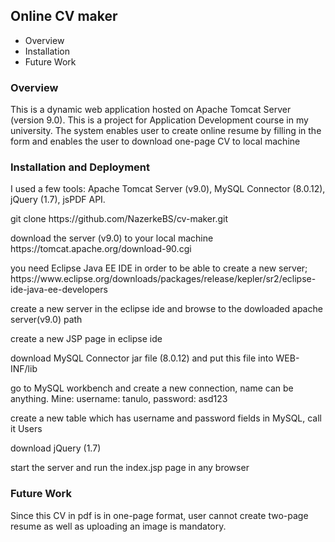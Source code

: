 
<h2> Online CV maker </h2>
<ul>
  <li> Overview</li>
  <li> Installation </li>
  <li> Future Work </li>
</ul>
<h3> Overview </h3>
<p> This is a dynamic web application hosted on Apache Tomcat Server (version 9.0). This is a project for Application Development course in my university. The system enables user to create online resume by filling in the form and enables the user to download  one-page CV to local machine</p>
<h3> Installation and Deployment </h3>
<p> I used a few tools: Apache Tomcat Server (v9.0), MySQL Connector (8.0.12), jQuery (1.7), jsPDF API. </p>
<p> git clone https://github.com/NazerkeBS/cv-maker.git </p> 
<p> download the server (v9.0) to your local machine https://tomcat.apache.org/download-90.cgi</p>
<p> you need Eclipse Java EE IDE in order to be able to create a new server; https://www.eclipse.org/downloads/packages/release/kepler/sr2/eclipse-ide-java-ee-developers  </p>
<p> create a new server in the eclipse ide and browse to the dowloaded apache server(v9.0) path </p>
<p> create a new JSP page in eclipse ide</p>
<p> download MySQL Connector jar file (8.0.12) and put this file into WEB-INF/lib</p>
<p> go to MySQL workbench and create a new connection, name can be anything. Mine: username: tanulo, password: asd123</p>
<p> create a new table which has username and password fields in  MySQL, call it Users</p>
<p> download jQuery (1.7) </p>
<p> start the server and run the index.jsp page in any browser</p>
<h3> Future Work </h3>
<p>Since this CV in pdf is in one-page format, user cannot create two-page resume as well as uploading an image is mandatory. </p>

